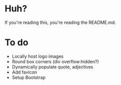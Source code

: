 # Huh?
If you're reading this, you're reading the README.md.
# To do
- Locally host logo images
- Round box corners (div overflow:hidden?)
- Dynamically populate quote, adjectives
- Add favicon
- Setup Bootstrap
